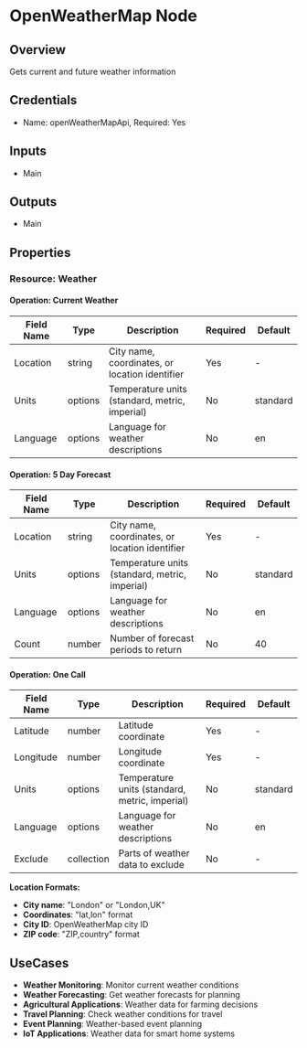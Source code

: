 # OpenWeatherMap Node

## Overview

Gets current and future weather information

## Credentials

- Name: openWeatherMapApi, Required: Yes

## Inputs

- Main

## Outputs

- Main

## Properties

### Resource: Weather

#### Operation: Current Weather
| Field Name | Type | Description | Required | Default |
|---|---|---|---|---|
| Location | string | City name, coordinates, or location identifier | Yes | - |
| Units | options | Temperature units (standard, metric, imperial) | No | standard |
| Language | options | Language for weather descriptions | No | en |

#### Operation: 5 Day Forecast
| Field Name | Type | Description | Required | Default |
|---|---|---|---|---|
| Location | string | City name, coordinates, or location identifier | Yes | - |
| Units | options | Temperature units (standard, metric, imperial) | No | standard |
| Language | options | Language for weather descriptions | No | en |
| Count | number | Number of forecast periods to return | No | 40 |

#### Operation: One Call
| Field Name | Type | Description | Required | Default |
|---|---|---|---|---|
| Latitude | number | Latitude coordinate | Yes | - |
| Longitude | number | Longitude coordinate | Yes | - |
| Units | options | Temperature units (standard, metric, imperial) | No | standard |
| Language | options | Language for weather descriptions | No | en |
| Exclude | collection | Parts of weather data to exclude | No | - |

**Location Formats:**
- **City name**: "London" or "London,UK"
- **Coordinates**: "lat,lon" format
- **City ID**: OpenWeatherMap city ID
- **ZIP code**: "ZIP,country" format

## UseCases

- **Weather Monitoring**: Monitor current weather conditions
- **Weather Forecasting**: Get weather forecasts for planning
- **Agricultural Applications**: Weather data for farming decisions
- **Travel Planning**: Check weather conditions for travel
- **Event Planning**: Weather-based event planning
- **IoT Applications**: Weather data for smart home systems

